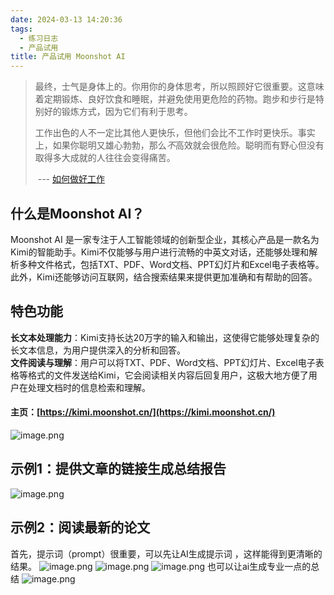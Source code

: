 ```yaml
---
date: 2024-03-13 14:20:36
tags:
  - 练习日志
  - 产品试用
title: 产品试用 Moonshot AI
---
```

> 最终，士气是身体上的。你用你的身体思考，所以照顾好它很重要。这意味着定期锻炼、良好饮食和睡眠，并避免使用更危险的药物。跑步和步行是特别好的锻炼方式，因为它们有利于思考。
>
> 工作出色的人不一定比其他人更快乐，但他们会比不工作时更快乐。事实上，如果你聪明又雄心勃勃，那么*不*高效就会很危险。聪明而有野心但没有取得多大成就的人往往会变得痛苦。
>
> ​                                                              ---  [如何做好工作](https://paulgraham.com/greatwork.html)
## 什么是Moonshot AI？
Moonshot AI 是一家专注于人工智能领域的创新型企业，其核心产品是一款名为Kimi的智能助手。Kimi不仅能够与用户进行流畅的中英文对话，还能够处理和解析多种文件格式，包括TXT、PDF、Word文档、PPT幻灯片和Excel电子表格等。此外，Kimi还能够访问互联网，结合搜索结果来提供更加准确和有帮助的回答。

## 特色功能
**长文本处理能力**：Kimi支持长达20万字的输入和输出，这使得它能够处理复杂的长文本信息，为用户提供深入的分析和回答。  
**文件阅读与理解**：用户可以将TXT、PDF、Word文档、PPT幻灯片、Excel电子表格等格式的文件发送给Kimi，它会阅读相关内容后回复用户，这极大地方便了用户在处理文档时的信息检索和理解。  

#### 主页：[https://kimi.moonshot.cn/](https://kimi.moonshot.cn/)
![image.png](https://res.cloudinary.com/leo2rosym/image/upload/v1710315283/24-3-13-1_eurf3s.webp)
## 示例1：提供文章的链接生成总结报告
![image.png](https://res.cloudinary.com/leo2rosym/image/upload/v1710315284/24-3-13-2_roq9ah.webp)
## 示例2：阅读最新的论文
首先，提示词（prompt）很重要，可以先让AI生成提示词 ，这样能得到更清晰的结果。
![image.png](https://res.cloudinary.com/leo2rosym/image/upload/v1710315285/24-3-13-3_zodai1.webp)
![image.png](https://res.cloudinary.com/leo2rosym/image/upload/v1710315285/24-3-13-4_xhszzj.webp)
![image.png](https://res.cloudinary.com/leo2rosym/image/upload/v1710315286/24-3-13-5_gmw5pq.webp)
也可以让ai生成专业一点的总结
![image.png](https://res.cloudinary.com/leo2rosym/image/upload/v1710315285/24-3-13-6_uptjik.webp)


